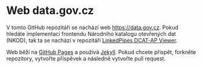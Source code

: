# Web data.gov.cz

V tomto GitHub repozitáři se nachází web https://data.gov.cz. 
Pokud hledáte implementaci frontendu Národního katalogu otevřených dat (NKOD), tak ta se nachází v repozitáři [LinkedPipes DCAT-AP Viewer](https://github.com/linkedpipes/dcat-ap-viewer).

Web běží na [GitHub Pages](https://pages.github.com/) a používá [Jekyll](https://jekyllrb.com/). 
Pokud chcete přispět, forkněte repozitory, vytvořte příspěvek a následně vytvořte pull request.

